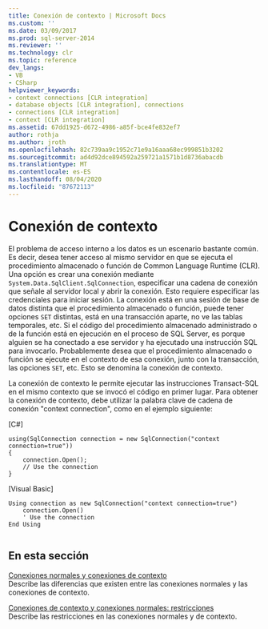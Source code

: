 ```yaml
---
title: Conexión de contexto | Microsoft Docs
ms.custom: ''
ms.date: 03/09/2017
ms.prod: sql-server-2014
ms.reviewer: ''
ms.technology: clr
ms.topic: reference
dev_langs:
- VB
- CSharp
helpviewer_keywords:
- context connections [CLR integration]
- database objects [CLR integration], connections
- connections [CLR integration]
- context [CLR integration]
ms.assetid: 67dd1925-d672-4986-a85f-bce4fe832ef7
author: rothja
ms.author: jroth
ms.openlocfilehash: 82c739aa9c1952c71e9a16aaa68ec999851b3202
ms.sourcegitcommit: ad4d92dce894592a259721a1571b1d8736abacdb
ms.translationtype: MT
ms.contentlocale: es-ES
ms.lasthandoff: 08/04/2020
ms.locfileid: "87672113"
---
```

# <a name="context-connection"></a>Conexión de contexto
  El problema de acceso interno a los datos es un escenario bastante común. Es decir, desea tener acceso al mismo servidor en que se ejecuta el procedimiento almacenado o función de Common Language Runtime (CLR). Una opción es crear una conexión mediante `System.Data.SqlClient.SqlConnection`, especificar una cadena de conexión que señale al servidor local y abrir la conexión. Esto requiere especificar las credenciales para iniciar sesión. La conexión está en una sesión de base de datos distinta que el procedimiento almacenado o función, puede tener opciones `SET` distintas, está en una transacción aparte, no ve las tablas temporales, etc. Si el código del procedimiento almacenado administrado o de la función está en ejecución en el proceso de SQL Server, es porque alguien se ha conectado a ese servidor y ha ejecutado una instrucción SQL para invocarlo. Probablemente desea que el procedimiento almacenado o función se ejecute en el contexto de esa conexión, junto con la transacción, las opciones `SET`, etc. Esto se denomina la conexión de contexto.  
  
 La conexión de contexto le permite ejecutar las instrucciones Transact-SQL en el mismo contexto que se invocó el código en primer lugar. Para obtener la conexión de contexto, debe utilizar la palabra clave de cadena de conexión "context connection", como en el ejemplo siguiente:  
  
 [C#]  
  
```  
using(SqlConnection connection = new SqlConnection("context connection=true"))   
{  
    connection.Open();  
    // Use the connection  
}  
```  
  
 [Visual Basic]  
  
```  
Using connection as new SqlConnection("context connection=true")  
    connection.Open()  
    ' Use the connection  
End Using  
  
```  
  
## <a name="in-this-section"></a>En esta sección  
 [Conexiones normales y conexiones de contexto](context-connections-vs-regular-connections.md)  
 Describe las diferencias que existen entre las conexiones normales y las conexiones de contexto.  
  
 [Conexiones de contexto y conexiones normales: restricciones](context-connections-and-regular-connections-restrictions.md)  
 Describe las restricciones en las conexiones normales y de contexto.  
  
  
